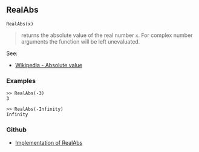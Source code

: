 ## RealAbs

```
RealAbs(x)
```

> returns the absolute value of the real number `x`. For complex number arguments the function will be left unevaluated.
  

See:
* [Wikipedia - Absolute value](http://en.wikipedia.org/wiki/Absolute_value)
 

### Examples

```
>> RealAbs(-3)
3

>> RealAbs(-Infinity)
Infinity
```

### Github

* [Implementation of RealAbs](https://github.com/axkr/symja_android_library/blob/master/symja_android_library/matheclipse-core/src/main/java/org/matheclipse/core/builtin/Arithmetic.java#L4974) 

